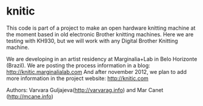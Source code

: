 knitic
======

This code is part of a project to make an open hardware knitting machine at the moment based in old electronic Brother knitting machines. Here we are testing with KH930, but we will work with any Digital Brother Knitting machine. 

We are developing in an artist residency at Marginalia+Lab in Belo Horizonte (Brazil). We are posting the process information in a blog: http://knitic.marginalialab.com
And after november 2012, we plan to add more information in the project website: http://knitic.com

Authors: Varvara Guljajeva(http://varvarag.info) and Mar Canet (http://mcane.info)